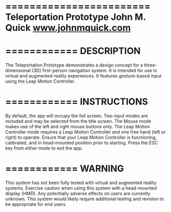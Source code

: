 ========================
Teleportation Prototype
John M. Quick
www.johnmquick.com
========================

============
DESCRIPTION
============

The Teleportation Prototype demonstrates a design concept for a three-dimensional (3D) first-person navigation system. It is intended for use in virtual and augmented reality experiences. It features gesture-based input using the Leap Motion Controller.

============
INSTRUCTIONS
============

By default, the app will occupy the full screen. Two input modes are included and may be selected from the title screen. The Mouse mode makes use of the left and right mouse buttons only. The Leap Motion Controller mode requires a Leap Motion Controller and one free hand (left or right) to operate. Ensure that your Leap Motion Controller is functioning, calibrated, and in head-mounted position prior to starting. Press the ESC key from either mode to exit the app.

============
WARNING
============

This system has not been fully tested with virtual and augmented reality systems. Exercise caution when using this system with a head-mounted display (HMD). Any potentially adverse effects on users are currently unknown. This system would likely require additional testing and revision to be appropriate for end users. 